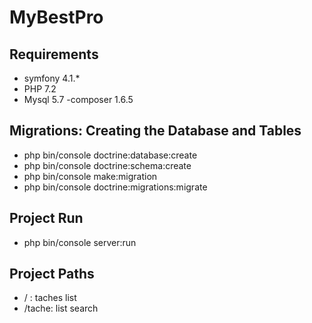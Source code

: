 # MyBestPro

## Requirements
- symfony 4.1.*
- PHP 7.2
- Mysql 5.7
-composer 1.6.5
## Migrations: Creating the Database and Tables
- php bin/console doctrine:database:create
-  php bin/console doctrine:schema:create
-  php bin/console make:migration
- php bin/console doctrine:migrations:migrate

## Project Run
- php bin/console server:run

## Project Paths
- / : taches list
- /tache: list search 

